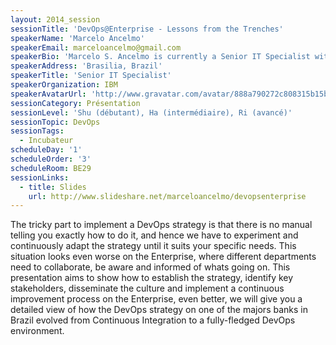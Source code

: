 ```yaml
---
layout: 2014_session
sessionTitle: 'DevOps@Enterprise - Lessons from the Trenches'
speakerName: 'Marcelo Ancelmo'
speakerEmail: marceloancelmo@gmail.com
speakerBio: 'Marcelo S. Ancelmo is currently a Senior IT Specialist with IBM, delivering to customers in Brazil tangible solutions with a specific focus on software architecture, middleware platforms, performance management and DevOps. In his twelve years of practical IT field experience, Marcelo has assisted, supported, mentored, and enabled teams with their IT application infrastructure, architecture, development, implementation, and operations challenges. A frequent conference speaker on software development, architecture and DevOps, with an active presence on the software community in Brazil and a Hackathon aficionado.'
speakerAddress: 'Brasilia, Brazil'
speakerTitle: 'Senior IT Specialist'
speakerOrganization: IBM
speakerAvatarUrl: 'http://www.gravatar.com/avatar/888a790272c808315b15b39c1857bfd7?size=200&default=mm'
sessionCategory: Présentation
sessionLevel: 'Shu (débutant), Ha (intermédiaire), Ri (avancé)'
sessionTopic: DevOps
sessionTags:
  - Incubateur
scheduleDay: '1'
scheduleOrder: '3'
scheduleRoom: BE29
sessionLinks:
  - title: Slides
    url: http://www.slideshare.net/marceloancelmo/devopsenterprise
---
```


The tricky part to implement a DevOps strategy is that there is no manual telling you exactly how to do it, and hence we have to experiment and continuously adapt the strategy until it suits your specific needs. This situation looks even worse on the Enterprise, where different departments need to collaborate, be aware and informed of whats going on. This presentation aims to show how to establish the strategy, identify key stakeholders, disseminate the culture and implement a continuous improvement process on the Enterprise, even better, we will give you a detailed view of how the DevOps strategy on one of the majors banks in Brazil evolved from Continuous Integration to a fully-fledged DevOps environment.
